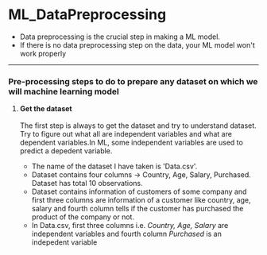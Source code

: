# ML_DataPreprocessing
- Data preprocessing is the crucial step in making a ML model. 
- If there is no data preprocessing step on the data, your ML model won't work properly
<hr>

### Pre-processing steps to do to prepare any dataset on which we will machine learning model

1. **Get the dataset** <br><br>
    The first step is always to get the dataset and try to understand dataset. Try to figure out what all are independent variables and       what are dependent variables.In ML, some independent variables are used to predict a depedent variable.
    
    - The name of the dataset I have taken is 'Data.csv'.
    - Dataset contains four columns -> Country, Age, Salary, Purchased. Dataset has total 10 observations.
    - Dataset contains information of customers of some company and first three columns are information of a customer like country, age,         salary and fourth column tells if the customer has purchased the product of the company or not.
    - In Data.csv, first three columns i.e. *Country, Age, Salary* are independent variables and fourth column *Purchased* is an          indepedent        variable
 
    
    
